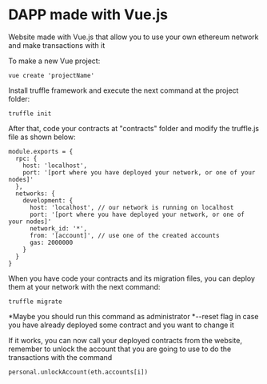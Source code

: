 # DAPP made with Vue.js
Website made with Vue.js that allow you to use your own ethereum network and make transactions with it

To make a new Vue project:
```
vue create 'projectName'
```

Install truffle framework and execute the next command at the project folder:
```
truffle init
```

After that, code your contracts at "contracts" folder and modify the truffle.js file as shown below:
```
module.exports = {
  rpc: {
    host: 'localhost',
    port: '[port where you have deployed your network, or one of your nodes]'
  },
  networks: {
    development: {
      host: 'localhost', // our network is running on localhost
      port: '[port where you have deployed your network, or one of your nodes]'
      network_id: '*',
      from: '[account]', // use one of the created accounts
      gas: 2000000
    }
  }
}
```

When you have code your contracts and its migration files, you can deploy them at your network with the next command:
```
truffle migrate
```
*Maybe you should run this command as administrator
*--reset flag in case you have already deployed some contract and you want to change it

If it works, you can now call your deployed contracts from the website, remember to unlock the account that you are going to use to do the transactions with the command
```
personal.unlockAccount(eth.accounts[i])
```

